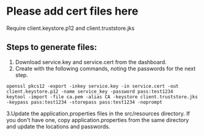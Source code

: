 # Please add cert files here

Require client.keystore.p12 and client.truststore.jks

## Steps to generate files:
1. Download service.key and service.cert from the dashboard.
2. Create with the following commands, noting the passwords for the next step.
```shell
openssl pkcs12 -export -inkey service.key -in service.cert -out client.keystore.p12 -name service_key -password pass:test1234
keytool -import -file ca.pem -alias CA -keystore client.truststore.jks -keypass pass:test1234 -storepass pass:test1234 -noprompt  
```
3.Update the application.properties files in the src/resources directory.  If you don't have one, copy 
application.properties from the same directory and update the locations and passwords.